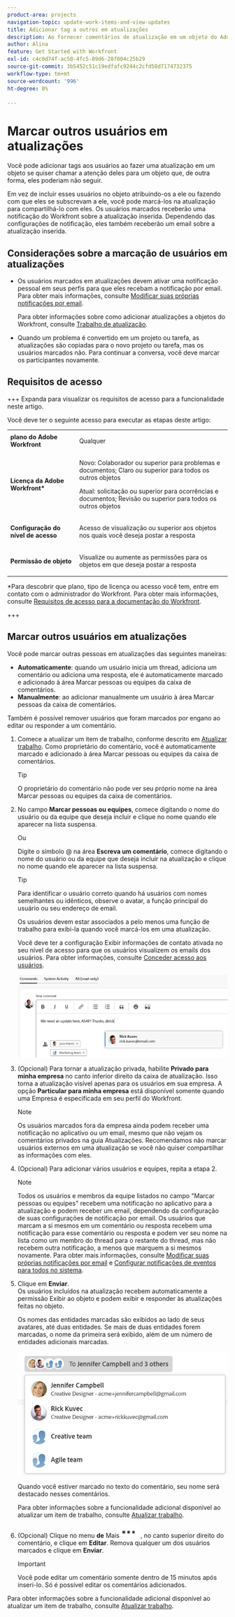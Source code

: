 ```yaml
---
product-area: projects
navigation-topic: update-work-items-and-view-updates
title: Adicionar tag a outros em atualizações
description: Ao fornecer comentários de atualização em um objeto do Adobe Workfront, todos os usuários do projeto podem ver as informações enviadas. No entanto, pode haver momentos em que os usuários que não estão no projeto se beneficiem de visualizar essas informações. Em vez de incluir esses usuários no projeto, você pode marcá-los na atualização para compartilhá-los com eles. Os usuários marcados receberão uma notificação de evento.
author: Alina
feature: Get Started with Workfront
exl-id: c4c0d74f-ac50-4fc5-89d6-28f004c25b29
source-git-commit: 3b5452c51c19edfafc9244c2cfd58d7174732375
workflow-type: tm+mt
source-wordcount: '996'
ht-degree: 0%

---
```


# Marcar outros usuários em atualizações

<!--Audited: April, 2024-->

<!--
>[!IMPORTANT]
>
>We are currently redesigning the commenting experience in Adobe Workfront.
>
>Depending on what objects you access the commenting experience for, you might see the following functionality for the Updates section:
>* The new experience
>* The legacy experience
>* The new and the legacy experience
>
>For more information about the new commenting experience and its availability, see [New commenting experience](../../product-announcements/betas/new-commenting-experience-beta/unified-commenting-experience.md). 
>
><Span class="preview"> The legacy commenting experience has been removed from projects, tasks, issues, and documents in the Preview environment. </span>
>
>The new commenting experience is available only for the Updates section of Workfront objects, and it is not available when you access updates from the following areas:
>
> * Home
> * Summary panel in lists
> * Summary panel in timesheets 
> * Summary panel in the Workload Balancer
>
><span class="preview">The new commenting experience is available in the Summary panel in lists, timesheets, and the Workload Balancer in the Preview environment and in the Production environment for customers who have opted for the fast release process. </span> 
-->

Você pode adicionar tags aos usuários ao fazer uma atualização em um objeto se quiser chamar a atenção deles para um objeto que, de outra forma, eles poderiam não seguir.

Em vez de incluir esses usuários no objeto atribuindo-os a ele ou fazendo com que eles se subscrevam a ele, você pode marcá-los na atualização para compartilhá-lo com eles. Os usuários marcados receberão uma notificação do Workfront sobre a atualização inserida. Dependendo das configurações de notificação, eles também receberão um email sobre a atualização inserida.

## Considerações sobre a marcação de usuários em atualizações

* Os usuários marcados em atualizações devem ativar uma notificação pessoal em seus perfis para que eles recebam a notificação por email. Para obter mais informações, consulte [Modificar suas próprias notificações por email](../../workfront-basics/using-notifications/activate-or-deactivate-your-own-event-notifications.md).

  Para obter informações sobre como adicionar atualizações a objetos do Workfront, consulte [Trabalho de atualização](../../workfront-basics/updating-work-items-and-viewing-updates/update-work.md).

* Quando um problema é convertido em um projeto ou tarefa, as atualizações são copiadas para o novo projeto ou tarefa, mas os usuários marcados não. Para continuar a conversa, você deve marcar os participantes novamente.

## Requisitos de acesso

+++ Expanda para visualizar os requisitos de acesso para a funcionalidade neste artigo. 

Você deve ter o seguinte acesso para executar as etapas deste artigo:

<table style="table-layout:auto">
 <col> 
 <col> 
 <tbody> 
  <tr> 
   <td role="rowheader"><strong>plano do Adobe Workfront</strong></td> 
   <td> <p>Qualquer</p> </td> 
  </tr> 
  <tr> 
   <td role="rowheader"><strong>Licença da Adobe Workfront*</strong></td> 
   <td> <p>Novo: Colaborador ou superior para problemas e documentos; Claro ou superior para todos os outros objetos</p>
   <p>Atual: solicitação ou superior para ocorrências e documentos; Revisão ou superior para todos os outros objetos</p> </td> 
  </tr> 
  <tr> 
   <td role="rowheader"><strong>Configuração do nível de acesso</strong></td> 
   <td> <p>Acesso de visualização ou superior aos objetos nos quais você deseja postar a resposta</p> </td> 
  </tr> 
  <tr> 
   <td role="rowheader"><strong>Permissão de objeto</strong></td> 
   <td> <p>Visualize ou aumente as permissões para os objetos em que deseja postar a resposta</p> </td> 
  </tr> 
 </tbody> 
</table>

*Para descobrir que plano, tipo de licença ou acesso você tem, entre em contato com o administrador do Workfront. Para obter mais informações, consulte [Requisitos de acesso para a documentação do Workfront](/help/quicksilver/administration-and-setup/add-users/access-levels-and-object-permissions/access-level-requirements-in-documentation.md).

+++

## Marcar outros usuários em atualizações

Você pode marcar outras pessoas em atualizações das seguintes maneiras:

* **Automaticamente**: quando um usuário inicia um thread, adiciona um comentário ou adiciona uma resposta, ele é automaticamente marcado e adicionado à área Marcar pessoas ou equipes da caixa de comentários.
* **Manualmente**: ao adicionar manualmente um usuário à área Marcar pessoas da caixa de comentários.

Também é possível remover usuários que foram marcados por engano ao editar ou responder a um comentário.

1. Comece a atualizar um item de trabalho, conforme descrito em [Atualizar trabalho](../../workfront-basics/updating-work-items-and-viewing-updates/update-work.md). Como proprietário do comentário, você é automaticamente marcado e adicionado à área Marcar pessoas ou equipes da caixa de comentários.

   >[!TIP]
   >
   >O proprietário do comentário não pode ver seu próprio nome na área Marcar pessoas ou equipes da caixa de comentários.

1. No campo **Marcar pessoas ou equipes**, comece digitando o nome do usuário ou da equipe que deseja incluir e clique no nome quando ele aparecer na lista suspensa.

   Ou

   Digite o símbolo @ na área **Escreva um comentário**, comece digitando o nome do usuário ou da equipe que deseja incluir na atualização e clique no nome quando ele aparecer na lista suspensa.

   >[!TIP]
   > 
   >Para identificar o usuário correto quando há usuários com nomes semelhantes ou idênticos, observe o avatar, a função principal do usuário ou seu endereço de email.
   > 
   >Os usuários devem estar associados a pelo menos uma função de trabalho para exibi-la quando você marcá-los em uma atualização.
   > 
   >Você deve ter a configuração Exibir informações de contato ativada no seu nível de acesso para que os usuários visualizem os emails dos usuários. Para obter informações, consulte [Conceder acesso aos usuários](../../administration-and-setup/add-users/configure-and-grant-access/grant-access-other-users.md).

   ![Marcar um usuário](assets/tag-others-unified-commenting-with-all-tab.png)

1. (Opcional) Para tornar a atualização privada, habilite **Privado para minha empresa** no canto inferior direito da caixa de atualização. Isso torna a atualização visível apenas para os usuários em sua empresa. A opção **Particular para minha empresa** está disponível somente quando uma Empresa é especificada em seu perfil do Workfront.

   >[!NOTE]
   >
   >Os usuários marcados fora da empresa ainda podem receber uma notificação no aplicativo ou um email, mesmo que não vejam os comentários privados na guia Atualizações. Recomendamos não marcar usuários externos em uma atualização se você não quiser compartilhar as informações com eles.

1. (Opcional) Para adicionar vários usuários e equipes, repita a etapa 2. <!--insure this stays accurate-->

   >[!NOTE]
   >
   >Todos os usuários e membros da equipe listados no campo &quot;Marcar pessoas ou equipes&quot; recebem uma notificação no aplicativo para a atualização e podem receber um email, dependendo da configuração de suas configurações de notificação por email. Os usuários que marcam a si mesmos em um comentário ou resposta recebem uma notificação para esse comentário ou resposta e podem ver seu nome na lista como um membro do thread para o restante do thread, mas não recebem outra notificação, a menos que marquem a si mesmos novamente. Para obter mais informações, consulte [Modificar suas próprias notificações por email](../../workfront-basics/using-notifications/activate-or-deactivate-your-own-event-notifications.md) e [Configurar notificações de eventos para todos no sistema](../../administration-and-setup/manage-workfront/emails/configure-event-notifications-for-everyone-in-the-system.md).

1. Clique em **Enviar**.\
   Os usuários incluídos na atualização recebem automaticamente a permissão Exibir ao objeto e podem exibir e responder às atualizações feitas no objeto.

   Os nomes das entidades marcadas são exibidos ao lado de seus avatares, até duas entidades. Se mais de duas entidades forem marcadas, o nome da primeira será exibido, além de um número de entidades adicionais marcadas.

   ![](assets/members-icons-expanded-unshimmed.png)

   Quando você estiver marcado no texto do comentário, seu nome será destacado nesses comentários.

   Para obter informações sobre a funcionalidade adicional disponível ao atualizar um item de trabalho, consulte [Atualizar trabalho](../../workfront-basics/updating-work-items-and-viewing-updates/update-work.md).

1. (Opcional) Clique no menu **de** Mais![](assets/more-menu.png), no canto superior direito do comentário, e clique em **Editar**. Remova qualquer um dos usuários marcados e clique em **Enviar**.

   >[!IMPORTANT]
   >
   >Você pode editar um comentário somente dentro de 15 minutos após inseri-lo. Só é possível editar os comentários adicionados.


<!--
   >[!TIP]
   >
   >When using the legacy commenting experience to add comments and replies, comment owners that were not specifically tagged cannot be manually removed by people who use the new commenting experience.
-->

<!--
### Tag others on updates in the legacy Updates section

You can manually tag users in the legacy Updates section. 

1. Begin updating a work item, as described in [Update work](../../workfront-basics/updating-work-items-and-viewing-updates/update-work.md).
1. In the **Notify** field, begin typing the name of the user or team you want to include, then click the name when it appears in the drop-down list.

   Or

   Type the @ symbol in the **Start a new update** area, begin typing the name of the user or team you want to include on the update, then click the name when it appears in the drop-down list.

   >[!TIP]
   >
   >To identify the correct user when there are users with similar or identical names, notice the avatar, the user's Primary Role, or their email address. 
   >
   >Users must be associated with at least one job role to view it as you tag them in an update. 
   >
   >You must have the View Contact Info setting enabled in your access level for Users to view users' emails. For information, see [Grant access to users](../../administration-and-setup/add-users/configure-and-grant-access/grant-access-other-users.md).

   ![](assets/tag-users-in-update.png)

1. (Optional) To make the update private, enable **Private to my company** in the lower-right corner of the update box. This makes the update visible just to users in your company. The **Private to my company** option is available only when a Company is specified in your Workfront profile. 

   >[!NOTE]
   >
   >Tagged users outside the company could still receive an in-app notification or email, even though they will not see the private comments on the Updates tab. We recommend not to tag external users on an update if you do not want to share the information with them.  

1. (Optional) To add multiple users and teams, repeat step 2.

   >[!NOTE]
   >
   >All users and team members listed in the Notify field receive an in-app notification for the update and might receive an email, depending on the configuration of their email notification settings. Users who tag themselves in a comment or reply receive a notification for that comment or reply and can see their name in the Notify field for the remainder of the thread, but they do not receive another notification unless they tag themselves again. For more information, see [Modify your own email notifications](../../workfront-basics/using-notifications/activate-or-deactivate-your-own-event-notifications.md) and [Configure event notifications for everyone in the system](../../administration-and-setup/manage-workfront/emails/configure-event-notifications-for-everyone-in-the-system.md).

1. Click **Update**.  
   Users included in the update are automatically granted View permission to the object and can view and respond to updates made to the object.

   You can see who has been tagged in each reply at the top of the update thread. These users, along with any users subscribed to the object, receive a notification whenever an update or reply is made on the object.

   ![](assets/tagging-transparency-350x192.png)
-->

Para obter informações sobre a funcionalidade adicional disponível ao atualizar um item de trabalho, consulte [Atualizar trabalho](../../workfront-basics/updating-work-items-and-viewing-updates/update-work.md).



